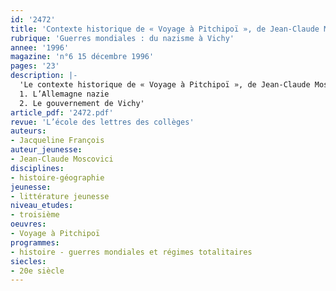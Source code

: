 ```yaml
---
id: '2472'
title: 'Contexte historique de « Voyage à Pitchipoï », de Jean-Claude Moscovici '
rubrique: 'Guerres mondiales : du nazisme à Vichy'
annee: '1996'
magazine: 'n°6 15 décembre 1996'
pages: '23'
description: |-
  'Le contexte historique de « Voyage à Pitchipoï », de Jean-Claude Moscovici
  1. L’Allemagne nazie
  2. Le gouvernement de Vichy'
article_pdf: '2472.pdf'
revue: 'L’école des lettres des collèges'
auteurs:
- Jacqueline François
auteur_jeunesse:
- Jean-Claude Moscovici
disciplines:
- histoire-géographie
jeunesse:
- littérature jeunesse
niveau_etudes:
- troisième
oeuvres:
- Voyage à Pitchipoï
programmes:
- histoire - guerres mondiales et régimes totalitaires
siecles:
- 20e siècle
---
```

